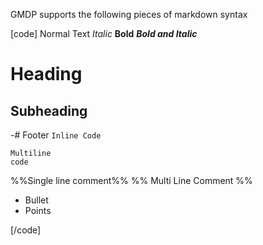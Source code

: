 GMDP supports the following pieces of markdown syntax

[code]
Normal Text
*Italic*
**Bold**
***Bold and Italic***
# Heading
## Subheading
-# Footer
`Inline Code`

```
Multiline
code
```

%%Single line comment%%
%%
Multi Line
Comment
%%

- Bullet
- Points

[/code]
